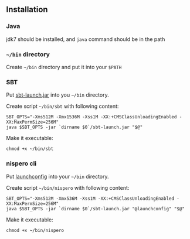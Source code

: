 ## Installation

### Java

jdk7 should be installed, and `java` command should be in the path

### `~/bin` directory

Create `~/bin` directory and put it into your `$PATH`

### SBT

Put [sbt-launch.jar](http://repo.typesafe.com/typesafe/ivy-releases/org.scala-sbt/sbt-launch/0.13.1/sbt-launch.jar) into you `~/bin` directory.

Create script `~/bin/sbt` with following content:

```
SBT_OPTS="-Xms512M -Xmx1536M -Xss1M -XX:+CMSClassUnloadingEnabled -XX:MaxPermSize=256M"
java $SBT_OPTS -jar `dirname $0`/sbt-launch.jar "$@"
```

Make it executable:

```
chmod +x ~/bin/sbt
```

### nispero cli

Put [launchconfig](https://github.com/ohnosequences/nisperoCLI/blob/super-cli/src/main/conscript/nispero/launchconfig) into 
your `~/bin` directory.

Create script `~/bin/nispero` with following content:

```
SBT_OPTS="-Xms512M -Xmx536M -Xss1M -XX:+CMSClassUnloadingEnabled -XX:MaxPermSize=256M"
java $SBT_OPTS -jar `dirname $0`/sbt-launch.jar "@launchconfig" "$@"
```

Make it executable:

```
chmod +x ~/bin/nispero
```



